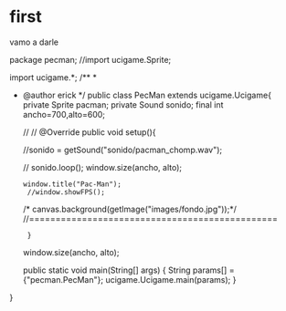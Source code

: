 # first
vamo a darle

package pecman;
//import ucigame.Sprite;

import ucigame.*;
/**
 *
 * @author erick
 */
public class PecMan extends ucigame.Ucigame{
   private Sprite pacman;
   private Sound sonido;
   final int ancho=700,alto=600;
    
    //
    //
      @Override
    public void setup(){
      
       
      //sonido = getSound("sonido/pacman_chomp.wav");
        
     //   sonido.loop();
      window.size(ancho, alto);
     
       window.title("Pac-Man");
        //window.showFPS();
      /*  canvas.background(getImage("images/fondo.jpg"));*/
        //===============================================
        
        }
  
   window.size(ancho, alto);
    
    
    public static void main(String[] args) {
         String params[] = {"pecman.PecMan"};
        ucigame.Ucigame.main(params);
    }
    
}

